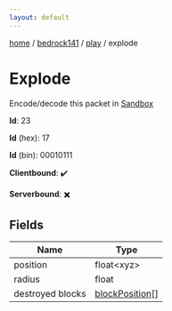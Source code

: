 ```yaml
---
layout: default
---
```


[home](/)  /  [bedrock141](/protocol/bedrock141)  /  [play](/protocol/bedrock141/play)  /  explode

# Explode

Encode/decode this packet in [Sandbox](../../../sandbox/bedrock141#play.explode)

**Id**: 23

**Id** (hex): 17

**Id** (bin): 00010111

**Clientbound**: ✔️

**Serverbound**: ✖️

## Fields

Name | Type
---|---
position | float&lt;xyz&gt;
radius | float
destroyed blocks | [blockPosition](/protocol/bedrock141/types/block-position)[]
